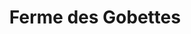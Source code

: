 ---
title: "Ferme des Gobettes"
url: /saint-sylvestre-de-cormeilles/ferme-des-gobettes/
shop: Hofladen
---